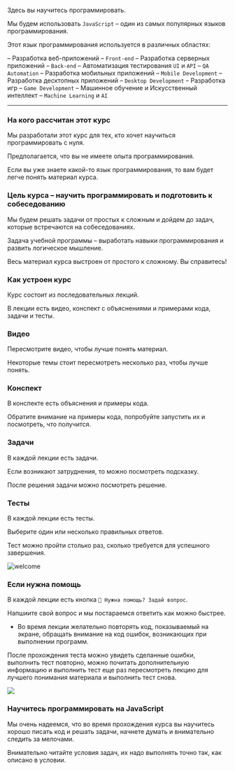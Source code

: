 Здесь вы научитесь программировать.

Мы будем использовать `JavaScript` – один из самых популярных языков программирования.

Этот язык программирования используется в различных областях:

– Разработка веб-приложений – `Front-end`
– Разработка серверных приложений – `Back-end`
– Автоматизация тестирования `UI` и `API` – `QA Automation`
– Разработка мобильных приложений – `Mobile Development`
– Разработка десктопных приложений – `Desktop Development`
– Разработка игр – `Game Development`
– Машинное обучение и Искусственный интеллект – `Machine Learning` и `AI`

---

### На кого рассчитан этот курс

Мы разработали этот курс для тех, кто хочет научиться программировать с нуля.

Предполагается, что вы не имеете опыта программирования.

Если вы уже знаете какой-то язык программирования, то вам будет легче понять материал курса.


### Цель курса – научить программировать и подготовить к собеседованию

Мы будем решать задачи от простых к сложным и дойдем до задач, которые встречаются на собеседованиях.

Задача учебной программы – выработать навыки программирования и развить логическое мышление.

Весь материал курса выстроен от простого к сложному. Вы справитесь!



### Как устроен курс

Курс состоит из последовательных лекций. 

В лекции есть видео, конспект с объяснениями и примерами кода, задачи и тесты.

### Видео

Пересмотрите видео, чтобы лучше понять материал.

Некоторые темы стоит пересмотреть несколько раз, чтобы лучше понять.

### Конспект

В конспекте есть объяснения и примеры кода.

Обратите внимание на примеры кода, попробуйте запустить их и посмотреть, что получится.

### Задачи

В каждой лекции есть задачи.

Если возникают затруднения, то можно посмотреть подсказку.

После решения задачи можно посмотреть решение.

### Тесты

В каждой лекции есть тесты. 

Выберите один или несколько правильных ответов.

Тест можно пройти cтолько раз, сколько требуется для успешного завершения.

![welcome](https://course-js-syntax.s3-us-west-1.amazonaws.com/js-sandbox.jpg#half)

### Если нужна помощь

В каждой лекции есть кнопка `🙋 Нужна помощь? Задай вопрос`.

Напшиите свой вопрос и мы постараемся ответить как можно быстрее.


* Во время лекции желательно повторять код, показываемый на экране, обращать внимание на код ошибок, возникающих при выполнении программ.

После прохождения теста можно увидеть сделанные ошибки, выполнить тест повторно, можно почитать дополнительную информацию и выполнить тест еще раз пересмотреть лекцию для лучшего понимания материала и выполнить тест снова.



![](https://course-qa-basics.s3.us-west-1.amazonaws.com/trello-.png)

### Научитесь программировать на JavaScript

Мы очень надеемся, что во время прохождения курса вы научитесь хорошо писать код и решать задачи, начнете думать и внимательно следить за мелочами.

Внимательно читайте условия задач, их надо выполнять точно так, как описано в условии.




